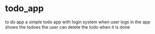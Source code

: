 # todo_app
to do app
a simple todo app with login system 
when user logs in the app shows the todoes 
the user can delete the todo when it is done 
